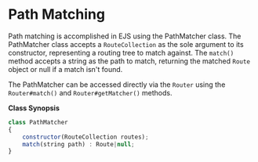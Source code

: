 # Path Matching
Path matching is accomplished in EJS using the PathMatcher class.  The PathMatcher class accepts a `RouteCollection` as the sole argument to its constructor, representing a routing tree to match against.  The `match()` method accepts a string as the path to match, returning the matched `Route` object or null if a match isn't found.

The PathMatcher can be accessed directly via the `Router` using the `Router#match()` and `Router#getMatcher()` methods.

**Class Synopsis**
```javascript
class PathMatcher
{
    constructor(RouteCollection routes);
    match(string path) : Route|null;
}
```